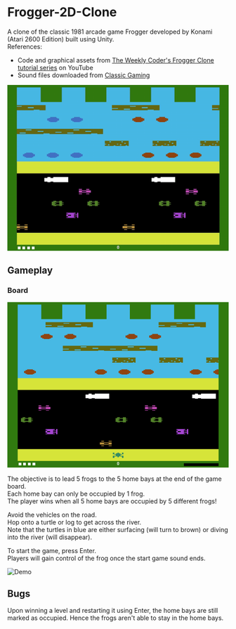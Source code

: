 # Frogger-2D-Clone
A clone of the classic 1981 arcade game Frogger developed by Konami (Atari 2600 Edition) built using Unity. <br>
References:
- Code and graphical assets from [The Weekly Coder's Frogger Clone tutorial series](https://www.youtube.com/playlist?list=PLiRrp7UEG13ZpFzUGeZ-4762FBar-ZfIA) on YouTube
- Sound files downloaded from [Classic Gaming](http://www.classicgaming.cc/classics/frogger/sounds)

![Idle](https://github.com/Gamers-Blended/Frogger-2D-Clone/blob/master/Files%20for%20ReadMe/Idle.gif)

## Gameplay
### Board
![Board](https://github.com/Gamers-Blended/Frogger-2D-Clone/blob/master/Files%20for%20ReadMe/Board.PNG)

The objective is to lead 5 frogs to the 5 home bays at the end of the game board. <br>
Each home bay can only be occupied by 1 frog. <br>
The player wins when all 5 home bays are occupied by 5 different frogs! <br>

Avoid the vehicles on the road. <br>
Hop onto a turtle or log to get across the river. <br>
Note that the turtles in blue are either surfacing (will turn to brown) or diving into the river (will disappear).

To start the game, press Enter. <br>
Players will gain control of the frog once the start game sound ends.

![Demo](https://github.com/Gamers-Blended/Frogger-2D-Clone/blob/master/Files%20for%20ReadMe/GameDemo.gif)
  
## Bugs
Upon winning a level and restarting it using Enter, the home bays are still marked as occupied. Hence the frogs aren't able to stay in the home bays.
